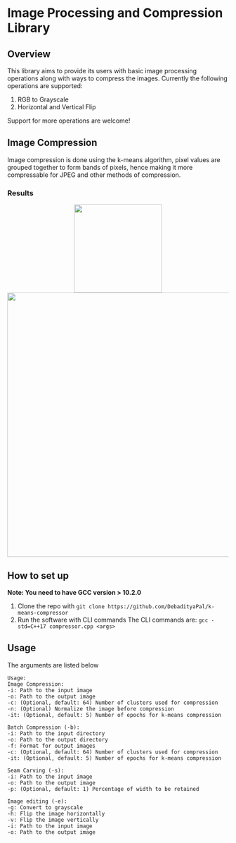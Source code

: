 
# Image Processing and Compression Library
## Overview
This library aims to provide its users with basic image processing operations along with ways to compress the images.
Currently the following operations are supported:
1. RGB to Grayscale
2. Horizontal and Vertical Flip

Support for more operations are welcome!

## Image Compression
Image compression is done using the k-means algorithm, pixel values are grouped together to form bands of pixels, hence making it more compressable for JPEG and other methods of compression.

### Results
<p align="center">
	<img src="https://drive.google.com/uc?export=view&id=1BU32rxhES8PYnSuKIEJHoetdFSLWIlN3" width="200">
	<img src="https://drive.google.com/uc?export=view&id=1Oty_3M9GRTVdfcXivr4d_75dMvbZiPFV" width="600">
</p>

## How to set up
**Note: You need to have GCC version > 10.2.0**

1. Clone the repo with `git clone https://github.com/DebadityaPal/k-means-compressor`
2. Run the software with CLI commands
The CLI commands are:
`gcc -std=C++17 compressor.cpp <args>`

## Usage
The arguments are listed below
```
Usage:
Image Compression:
-i: Path to the input image
-o: Path to the output image
-c: (Optional, default: 64) Number of clusters used for compression 
-n: (Optional) Normalize the image before compression
-it: (Optional, default: 5) Number of epochs for k-means compression

Batch Compression (-b):
-i: Path to the input directory
-o: Path to the output directory
-f: Format for output images
-c: (Optional, default: 64) Number of clusters used for compression 
-it: (Optional, default: 5) Number of epochs for k-means compression

Seam Carving (-s):
-i: Path to the input image
-o: Path to the output image
-p: (Optional, default: 1) Percentage of width to be retained    
   
Image editing (-e):
-g: Convert to grayscale
-h: Flip the image horizontally
-v: Flip the image vertically
-i: Path to the input image
-o: Path to the output image
```
